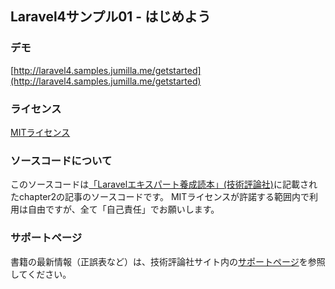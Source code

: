 
## Laravel4サンプル01 - はじめよう

### デモ

[http://laravel4.samples.jumilla.me/getstarted](http://laravel4.samples.jumilla.me/getstarted)

### ライセンス

[MITライセンス](http://opensource.org/licenses/MIT)

### ソースコードについて

このソースコードは[「Laravelエキスパート養成読本」(技術評論社)](http://amzn.to/1IOCifo)に記載されたchapter2の記事のソースコードです。
MITライセンスが許諾する範囲内で利用は自由ですが、全て「自己責任」でお願いします。

### サポートページ

書籍の最新情報（正誤表など）は、技術評論社サイト内の[サポートページ](http://gihyo.jp/book/2015/978-4-7741-7313-9)を参照してください。
